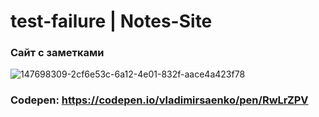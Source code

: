 # test-failure | Notes-Site

### Сайт с заметками

![147698309-2cf6e53c-6a12-4e01-832f-aace4a423f78](https://user-images.githubusercontent.com/56477695/147836716-e4e7720f-c92c-4bce-ba0c-e18b55c1ef4e.jpg)

### Codepen: https://codepen.io/vladimirsaenko/pen/RwLrZPV
